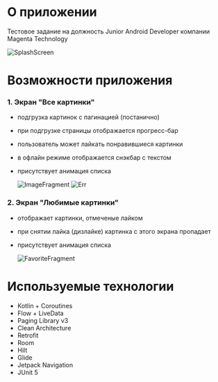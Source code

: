 # О приложении

Тестовое задание на должность Junior Android Developer компании Magenta Technology

  ![SplashScreen](raw/preview/SplashScreen.jpg)

# Возможности приложения
### 1. Экран "Все картинки"
- подгрузка картинок с пагинацией (постанично)
- при подгрузке страницы отображается прогресс-бар
- пользователь может лайкать понравившиеся картинки
- в офлайн режиме отображается снэкбар с текстом
- присутствует анимация списка

  ![ImageFragment](raw/preview/ImageFragment.jpg)  ![Err](raw/preview/Err.jpg)

### 2. Экран "Любимые картинки"
- отображает картинки, отмеченые лайком
- при снятии лайка (дизлайке) картинка с этого экрана пропадает
- присутствует анимация списка

  ![FavoriteFragment](raw/preview/FavoriteFragment.jpg)

# Используемые технологии
- Kotlin + Coroutines
- Flow + LiveData
- Paging Library v3
- Clean Architecture
- Retrofit
- Room
- Hilt
- Glide
- Jetpack Navigation
- JUnit 5